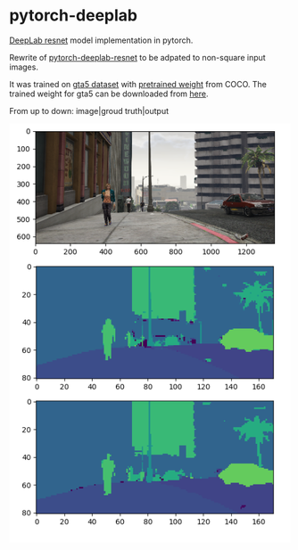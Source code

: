 # pytorch-deeplab
[DeepLab resnet](https://arxiv.org/abs/1606.00915) model implementation in pytorch.


Rewrite of [pytorch-deeplab-resnet](https://github.com/isht7/pytorch-deeplab-resnet) to be adpated to non-square input images.

It was trained on [gta5 dataset](https://download.visinf.tu-darmstadt.de/data/from_games/) with [pretrained weight](https://drive.google.com/file/d/0BxhUwxvLPO7TVFJQU1dwbXhHdEk/view) from COCO. The trained weight for gta5 can be downloaded from [here](https://drive.google.com/open?id=1RP1ySuWxIQvRVhIexETZiIj3tMwq9_fW).

From up to down: image|groud truth|output

![gta5](./gta5.png)
